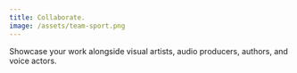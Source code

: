 ```yaml
---
title: Collaborate.
image: /assets/team-sport.png
---
```

Showcase your work alongside visual artists, audio producers, authors, and voice actors.